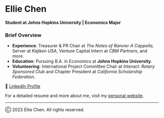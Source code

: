 # Ellie Chen

**Student at Johns Hopkins University | Economics Major**

### Brief Overview
- **Experience**: Treasurer & PR Chair at *The Notes of Ranvier A Cappella*, Server at *Kajiken USA*, Venture Capital Intern at *CBM Partners*, and more.
- **Education**: Pursuing B.A. in Economics at **Johns Hopkins University**.
- **Volunteering**: International Project Committee Chair at *Interact: Rotary Sponsored Club* and Chapter President at *California Scholarship Federation*.

🔗 [LinkedIn Profile](https://www.linkedin.com/in/ellie-chen/)

For a detailed resume and more about me, visit my [personal website](#).

---

Ⓒ 2023 Ellie Chen. All rights reserved.
